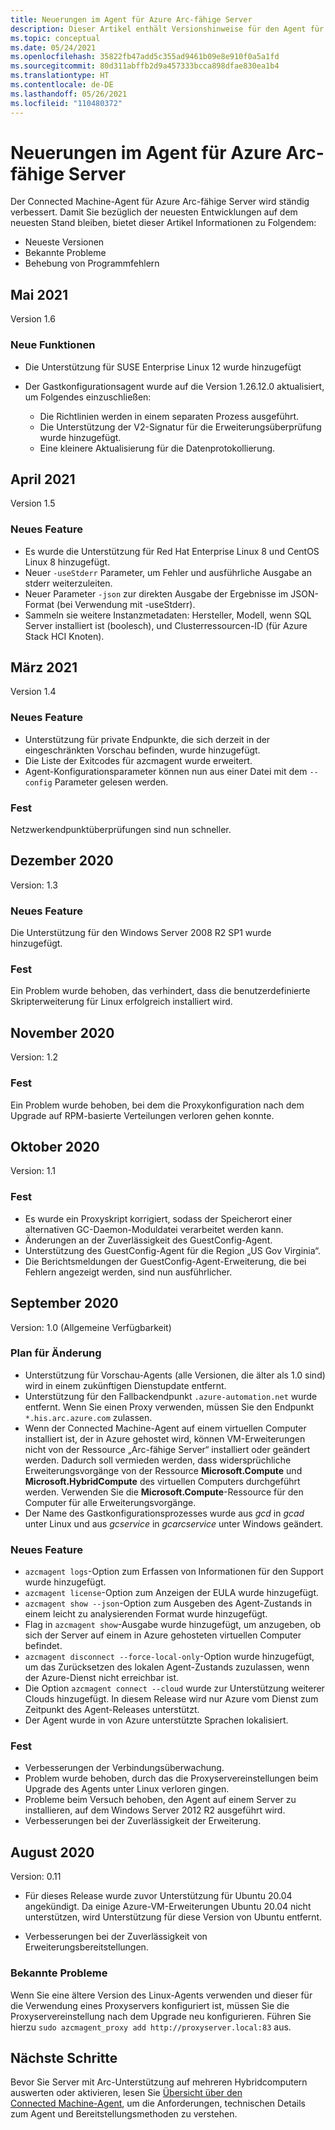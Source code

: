 ```yaml
---
title: Neuerungen im Agent für Azure Arc-fähige Server
description: Dieser Artikel enthält Versionshinweise für den Agent für Azure Arc-fähige Server. Für viele der zusammengefassten Issues werden Links zu ausführlicheren Informationen bereitgestellt.
ms.topic: conceptual
ms.date: 05/24/2021
ms.openlocfilehash: 35822fb47add5c355ad9461b09e8e910f0a5a1fd
ms.sourcegitcommit: 80d311abffb2d9a457333bcca898dfae830ea1b4
ms.translationtype: HT
ms.contentlocale: de-DE
ms.lasthandoff: 05/26/2021
ms.locfileid: "110480372"
---
```

# <a name="whats-new-with-azure-arc-enabled-servers-agent"></a>Neuerungen im Agent für Azure Arc-fähige Server

Der Connected Machine-Agent für Azure Arc-fähige Server wird ständig verbessert. Damit Sie bezüglich der neuesten Entwicklungen auf dem neuesten Stand bleiben, bietet dieser Artikel Informationen zu Folgendem:

- Neueste Versionen
- Bekannte Probleme
- Behebung von Programmfehlern

## <a name="may-2021"></a>Mai 2021

Version 1.6

### <a name="new-features"></a>Neue Funktionen

- Die Unterstützung für SUSE Enterprise Linux 12 wurde hinzugefügt
- Der Gastkonfigurationsagent wurde auf die Version 1.26.12.0 aktualisiert, um Folgendes einzuschließen:

   - Die Richtlinien werden in einem separaten Prozess ausgeführt.
   - Die Unterstützung der V2-Signatur für die Erweiterungsüberprüfung wurde hinzugefügt.
   - Eine kleinere Aktualisierung für die Datenprotokollierung.

## <a name="april-2021"></a>April 2021

Version 1.5

### <a name="new-feature"></a>Neues Feature

- Es wurde die Unterstützung für Red Hat Enterprise Linux 8 und CentOS Linux 8 hinzugefügt.
- Neuer `-useStderr` Parameter, um Fehler und ausführliche Ausgabe an stderr weiterzuleiten.
- Neuer Parameter `-json` zur direkten Ausgabe der Ergebnisse im JSON-Format (bei Verwendung mit -useStderr).
- Sammeln sie weitere Instanzmetadaten: Hersteller, Modell, wenn SQL Server installiert ist (boolesch), und Clusterressourcen-ID (für Azure Stack HCI Knoten).
 
## <a name="march-2021"></a>März 2021

Version 1.4

### <a name="new-feature"></a>Neues Feature

- Unterstützung für private Endpunkte, die sich derzeit in der eingeschränkten Vorschau befinden, wurde hinzugefügt.
- Die Liste der Exitcodes für azcmagent wurde erweitert.
- Agent-Konfigurationsparameter können nun aus einer Datei mit dem `--config` Parameter gelesen werden.

### <a name="fixed"></a>Fest

Netzwerkendpunktüberprüfungen sind nun schneller.

## <a name="december-2020"></a>Dezember 2020

Version: 1.3

### <a name="new-feature"></a>Neues Feature

Die Unterstützung für den Windows Server 2008 R2 SP1 wurde hinzugefügt.

### <a name="fixed"></a>Fest

Ein Problem wurde behoben, das verhindert, dass die benutzerdefinierte Skripterweiterung für Linux erfolgreich installiert wird.

## <a name="november-2020"></a>November 2020

Version: 1.2

### <a name="fixed"></a>Fest

Ein Problem wurde behoben, bei dem die Proxykonfiguration nach dem Upgrade auf RPM-basierte Verteilungen verloren gehen konnte.

## <a name="october-2020"></a>Oktober 2020

Version: 1.1

### <a name="fixed"></a>Fest

- Es wurde ein Proxyskript korrigiert, sodass der Speicherort einer alternativen GC-Daemon-Moduldatei verarbeitet werden kann.
- Änderungen an der Zuverlässigkeit des GuestConfig-Agent.
- Unterstützung des GuestConfig-Agent für die Region „US Gov Virginia“.
- Die Berichtsmeldungen der GuestConfig-Agent-Erweiterung, die bei Fehlern angezeigt werden, sind nun ausführlicher.

## <a name="september-2020"></a>September 2020

Version: 1.0 (Allgemeine Verfügbarkeit)

### <a name="plan-for-change"></a>Plan für Änderung

- Unterstützung für Vorschau-Agents (alle Versionen, die älter als 1.0 sind) wird in einem zukünftigen Dienstupdate entfernt.
- Unterstützung für den Fallbackendpunkt `.azure-automation.net` wurde entfernt. Wenn Sie einen Proxy verwenden, müssen Sie den Endpunkt `*.his.arc.azure.com` zulassen.
- Wenn der Connected Machine-Agent auf einem virtuellen Computer installiert ist, der in Azure gehostet wird, können VM-Erweiterungen nicht von der Ressource „Arc-fähige Server“ installiert oder geändert werden. Dadurch soll vermieden werden, dass widersprüchliche Erweiterungsvorgänge von der Ressource **Microsoft.Compute** und **Microsoft.HybridCompute** des virtuellen Computers durchgeführt werden. Verwenden Sie die **Microsoft.Compute**-Ressource für den Computer für alle Erweiterungsvorgänge.
- Der Name des Gastkonfigurationsprozesses wurde aus *gcd* in *gcad* unter Linux und aus *gcservice* in *gcarcservice* unter Windows geändert.

### <a name="new-feature"></a>Neues Feature

- `azcmagent logs`-Option zum Erfassen von Informationen für den Support wurde hinzugefügt.
- `azcmagent license`-Option zum Anzeigen der EULA wurde hinzugefügt.
- `azcmagent show --json`-Option zum Ausgeben des Agent-Zustands in einem leicht zu analysierenden Format wurde hinzugefügt.
- Flag in `azcmagent show`-Ausgabe wurde hinzugefügt, um anzugeben, ob sich der Server auf einem in Azure gehosteten virtuellen Computer befindet.
- `azcmagent disconnect --force-local-only`-Option wurde hinzugefügt, um das Zurücksetzen des lokalen Agent-Zustands zuzulassen, wenn der Azure-Dienst nicht erreichbar ist.
- Die Option `azcmagent connect --cloud` wurde zur Unterstützung weiterer Clouds hinzugefügt. In diesem Release wird nur Azure vom Dienst zum Zeitpunkt des Agent-Releases unterstützt.
- Der Agent wurde in von Azure unterstützte Sprachen lokalisiert.

### <a name="fixed"></a>Fest

- Verbesserungen der Verbindungsüberwachung.
- Problem wurde behoben, durch das die Proxyservereinstellungen beim Upgrade des Agents unter Linux verloren gingen.
- Probleme beim Versuch behoben, den Agent auf einem Server zu installieren, auf dem Windows Server 2012 R2 ausgeführt wird.
- Verbesserungen bei der Zuverlässigkeit der Erweiterung.

## <a name="august-2020"></a>August 2020

Version: 0.11

- Für dieses Release wurde zuvor Unterstützung für Ubuntu 20.04 angekündigt. Da einige Azure-VM-Erweiterungen Ubuntu 20.04 nicht unterstützen, wird Unterstützung für diese Version von Ubuntu entfernt.

- Verbesserungen bei der Zuverlässigkeit von Erweiterungsbereitstellungen.

### <a name="known-issues"></a>Bekannte Probleme

Wenn Sie eine ältere Version des Linux-Agents verwenden und dieser für die Verwendung eines Proxyservers konfiguriert ist, müssen Sie die Proxyservereinstellung nach dem Upgrade neu konfigurieren. Führen Sie hierzu `sudo azcmagent_proxy add http://proxyserver.local:83` aus.

## <a name="next-steps"></a>Nächste Schritte

Bevor Sie Server mit Arc-Unterstützung auf mehreren Hybridcomputern auswerten oder aktivieren, lesen Sie [Übersicht über den Connected Machine-Agent](agent-overview.md), um die Anforderungen, technischen Details zum Agent und Bereitstellungsmethoden zu verstehen.